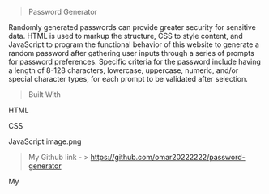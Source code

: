 > Password Generator 

Randomly generated passwords can provide greater security for sensitive data. HTML is used to markup the structure, CSS to style content, and JavaScript to program the functional behavior of this website to generate a random password after gathering user inputs through a series of prompts for password preferences. Specific criteria for the password include having a length of 8-128 characters, lowercase, uppercase, numeric, and/or special character types, for each prompt to be validated after selection.

 > Built With

HTML

CSS

JavaScript
image.png

> My Github link - > https://github.com/omar20222222/password-generator

My 